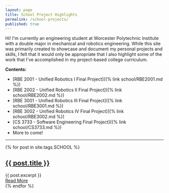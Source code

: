 ```yaml
---
layout: page
title: School Project Highlights
permalink: /school-projects/
published: true
---
```


Hi! I'm currently an engineering student at Worcester Polytechnic Institute with a double major in mechanical and robotics engineering. While this site was primarily created to showcase and document my personal projects and skills, I felt that it would only be appropriate that I also highlight some of the work that I've accomplished in my project-based college curriculum.

**Contents:**
- [RBE 2001 - Unified Robotics I Final Project]({% link school/RBE2001.md %})
- [RBE 2002 - Unified Robotics II Final Project]({% link school/RBE2002.md %})
- [RBE 3001 - Unified Robotics III Final Project]({% link school/RBE3001.md %})
- [RBE 3002 - Unified Robotics IV Final Project]({% link school/RBE3002.md %})
- [CS 3733 - Software Engineering Final Project]({% link school/CS3733.md %})
- More to come!

----
<div markdown="0">
    <div class="school-projects">
      {% for post in site.tags.SCHOOL %}
        <article class="post">
          <h1><a href="{{ site.baseurl }}{{ post.url }}">{{ post.title }}</a></h1>
          <div class="entry">
            {{ post.excerpt }}
          </div>
          <a href="{{ site.baseurl }}{{ post.url }}" class="read-more">Read More</a>
        </article>
      {% endfor %}
    </div>
</div>